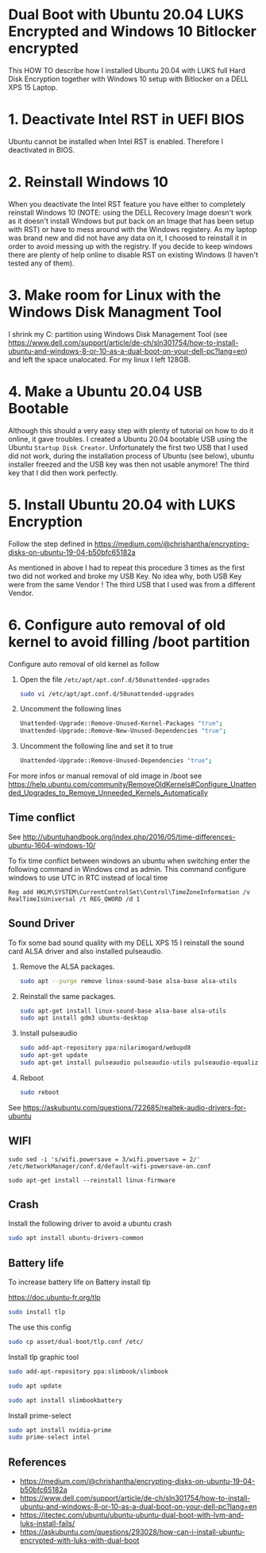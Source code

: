 # Dual Boot with Ubuntu 20.04 LUKS Encrypted and Windows 10 Bitlocker encrypted

This HOW TO describe how I installed Ubuntu 20.04 with LUKS full Hard Disk Encryption together with Windows 10 setup with Bitlocker on a DELL XPS 15 Laptop.

# 1. Deactivate Intel RST in UEFI BIOS

Ubuntu cannot be installed when Intel RST is enabled. Therefore I deactivated in BIOS.

# 2. Reinstall Windows 10

When you deactivate the Intel RST feature you have either to completely reinstall Windows 10 (NOTE: using the DELL Recovery Image doesn't work as it doesn't install Windows but put back on an Image that has been setup with RST) or have to mess around with the Windows registery. As my laptop was brand new and did not have any data on it, I choosed to reinstall it in order to avoid messing up with the registry. If you decide to keep windows there are plenty of help online to disable RST on existing Windows (I haven't tested any of them).

# 3. Make room for Linux with the Windows Disk Managment Tool

I shrink my C: partition using Windows Disk Management Tool (see https://www.dell.com/support/article/de-ch/sln301754/how-to-install-ubuntu-and-windows-8-or-10-as-a-dual-boot-on-your-dell-pc?lang=en) and left the space unalocated. For my linux I left 128GB.

# 4. Make a Ubuntu 20.04 USB Bootable

Although this should a very easy step with plenty of tutorial on how to do it online, it gave troubles. I created a Ubuntu 20.04 bootable USB using the Ubuntu `Startup Disk Creator`. Unfortunately the first two USB that I used did not work, during the installation process of Ubuntu (see below), ubuntu installer freezed and the USB key was then not usable anymore! The third key that I did then work perfectly.

# 5. Install Ubuntu 20.04 with LUKS Encryption

Follow the step defined in https://medium.com/@chrishantha/encrypting-disks-on-ubuntu-19-04-b50bfc65182a

As mentioned in above I had to repeat this procedure 3 times as the first two did not worked and broke my USB Key. No idea why, both USB Key were from the same Vendor ! The third USB that I used was from a different Vendor.

# 6. Configure auto removal of old kernel to avoid filling /boot partition

Configure auto removal of old kernel as follow

1. Open the file `/etc/apt/apt.conf.d/50unattended-upgrades`

    ```bash
    sudo vi /etc/apt/apt.conf.d/50unattended-upgrades
    ```

1. Uncomment the following lines

    ```bash
    Unattended-Upgrade::Remove-Unused-Kernel-Packages "true";
    Unattended-Upgrade::Remove-New-Unused-Dependencies "true";
    ```

1. Uncomment the following line and set it to true

    ```bash
    Unattended-Upgrade::Remove-Unused-Dependencies "true";
    ```

For more infos or manual removal of old image in /boot see https://help.ubuntu.com/community/RemoveOldKernels#Configure_Unattended_Upgrades_to_Remove_Unneeded_Kernels_Automatically

## Time conflict

See http://ubuntuhandbook.org/index.php/2016/05/time-differences-ubuntu-1604-windows-10/

To fix time conflict between windows an ubuntu when switching enter the following command in Windows cmd as admin. This command configure windows to use UTC in RTC instead of local time

```
Reg add HKLM\SYSTEM\CurrentControlSet\Control\TimeZoneInformation /v RealTimeIsUniversal /t REG_QWORD /d 1
```

## Sound Driver

To fix some bad sound quality with my DELL XPS 15 I reinstall the sound card ALSA driver and also installed pulseaudio.

1. Remove the ALSA packages.

    ```bash
    sudo apt --purge remove linux-sound-base alsa-base alsa-utils
    ```
 
 1. Reinstall the same packages.
 
    ```bash
    sudo apt-get install linux-sound-base alsa-base alsa-utils
    sudo apt install gdm3 ubuntu-desktop
    ```
    
1. Install pulseaudio

    ```bash
    sudo add-apt-repository ppa:nilarimogard/webupd8
    sudo apt-get update
    sudo apt-get install pulseaudio pulseaudio-utils pulseaudio-equalizer
    ```

1. Reboot

    ```bash
    sudo reboot
    ```

See https://askubuntu.com/questions/722685/realtek-audio-drivers-for-ubuntu

## WIFI

`sudo sed -i 's/wifi.powersave = 3/wifi.powersave = 2/' /etc/NetworkManager/conf.d/default-wifi-powersave-on.conf`

`sudo apt-get install --reinstall linux-firmware`

## Crash

Install the following driver to avoid a ubuntu crash

```bash
sudo apt install ubuntu-drivers-common
```

## Battery life

To increase battery life on Battery install tlp

https://doc.ubuntu-fr.org/tlp

```bash
sudo install tlp
```

The use this config 

```bash
sudo cp asset/dual-boot/tlp.conf /etc/
```

Install tlp graphic tool

```bash
sudo add-apt-repository ppa:slimbook/slimbook

sudo apt update

sudo apt install slimbookbattery
```

Install prime-select

```bash
sudo apt install nvidia-prime
sudo prime-select intel
```

## References

- https://medium.com/@chrishantha/encrypting-disks-on-ubuntu-19-04-b50bfc65182a
- https://www.dell.com/support/article/de-ch/sln301754/how-to-install-ubuntu-and-windows-8-or-10-as-a-dual-boot-on-your-dell-pc?lang=en
- https://itectec.com/ubuntu/ubuntu-ubuntu-dual-boot-with-lvm-and-luks-install-fails/
- https://askubuntu.com/questions/293028/how-can-i-install-ubuntu-encrypted-with-luks-with-dual-boot
